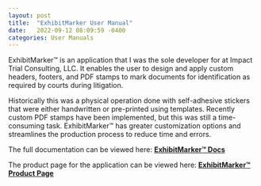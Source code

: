 ```yaml
---
layout: post
title:  "ExhibitMarker User Manual"
date:   2022-09-12 08:09:59 -0400
categories: User Manuals
---
```


ExhibitMarker&trade; is an application that I was the sole developer for at Impact Trial Consulting, LLC.  It enables the user to design and apply custom headers, footers, and PDF stamps to mark documents for identification as required by courts during litigation.

Historically this was a physical operation done with self-adhesive stickers that were either handwritten or pre-printed using templates.  Recently custom PDF stamps have been implemented, but this was still a time-consuming task.  ExhibitMarker&trade; has greater customization options and streamlines the production process to reduce time and errors.

The full documentation can be viewed here:  **<a href="http://docs.exhibitmarker.com" target="_blank">ExhibitMarker&trade; Docs</a>**

The product page for the application can be viewed here:  **<a href="http://impacttrial.com/exhibitmarker" target="_blank">ExhibitMarker&trade; Product Page</a>**

